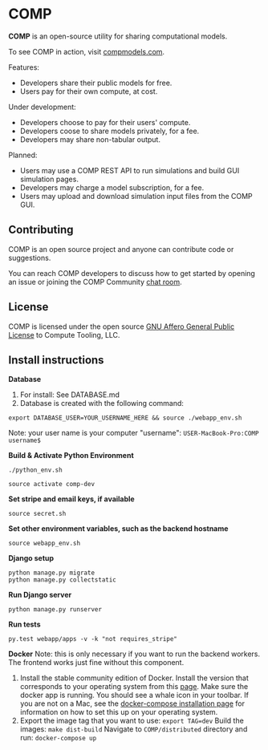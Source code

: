# COMP

**COMP** is an open-source utility for sharing computational models.

To see COMP in action, visit [compmodels.com](www.compmodels.com).

Features:
- Developers share their public models for free.
- Users pay for their own compute, at cost.

Under development: 
- Developers choose to pay for their users' compute.
- Developers coose to share models privately, for a fee.
- Developers may share non-tabular output. 

Planned:
- Users may use a COMP REST API to run simulations and build GUI simulation pages.  
- Developers may charge a model subscription, for a fee.
- Users may upload and download simulation input files from the COMP GUI. 



## Contributing

COMP is an open source project and anyone can contribute code or suggestions.

You can reach COMP developers to discuss how to get started by opening an issue or joining the COMP Community [chat room](https://matrix.to/#/!WQWxPnwidsSToqkeLk:matrix.org).

## License

COMP is licensed under the open source [GNU Affero General Public License](/License.txt) to Compute Tooling, LLC.

## Install instructions

**Database**
1. For install: See DATABASE.md
2. Database is created with the following command:
```
export DATABASE_USER=YOUR_USERNAME_HERE && source ./webapp_env.sh
```
Note: your user name is your computer "username":
`USER-MacBook-Pro:COMP username$`

**Build & Activate Python Environment**

```
./python_env.sh
```

```
source activate comp-dev
```

**Set stripe and email keys, if available**
```
source secret.sh
```

**Set other environment variables, such as the backend hostname**
```
source webapp_env.sh
```

**Django setup**
```
python manage.py migrate
python manage.py collectstatic
```
**Run Django server**
```
python manage.py runserver
```

**Run tests**
```
py.test webapp/apps -v -k "not requires_stripe"
```

**Docker**
Note: this is only necessary if you want to run the backend workers. The frontend works just fine without this component.
1. Install the stable community edition of Docker. Install the version that
corresponds to your operating system from this [page](https://docs.docker.com/install/).
Make sure the docker app is running. You should see a whale icon in your
toolbar. If you are not on a Mac, see the [docker-compose installation page](https://docs.docker.com/compose/install/)
for information on how to set this up on your operating system.
2. Export the image tag that you want to use: `export TAG=dev`
Build the images: `make dist-build`
Navigate to `COMP/distributed` directory and run: `docker-compose up`
